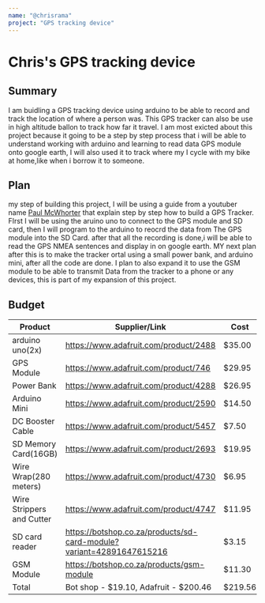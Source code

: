 ```yaml
---
name: "@chrisrama"
project: "GPS tracking device"
---
```


# Chris's GPS tracking device 

## Summary


I am buidling a GPS tracking device using arduino to be able to record and track the location of where a person was. This GPS tracker can also be use in high altitude ballon to track how far it travel. I am most exicted about this project because it going to be a step by step process that i will be able to understand working with arduino and learning to read data GPS module onto google earth, I will also used it to track where my I cycle with my bike at home,like when i borrow it to someone.


## Plan


my step of building this project, I will be using a guide from a youtuber name [Paul McWhorter](https://www.youtube.com/watch?v=OsMoowoB2Rg) that explain step by step how to build a GPS Tracker. FIrst I will be using the aruino uno to connect to the GPS module and SD card, then I will program to the arduino to reocrd the data from The GPS module into the SD Card. after that all the recording is done,i will be able to read the GPS NMEA sentences and display in on google earth. 
MY next plan after this is to make the tracker ortal using a small power bank, and arduino mini, after all the  code are done. I plan to also expand it to use the GSM module to be able to transmit Data from the tracker to a phone or any devices, this is part of my expansion of this project.


## Budget


| Product         | Supplier/Link                         | Cost   |
| ----------------| ------------------------------------- | ------ |
| arduino uno(2x) | https://www.adafruit.com/product/2488 | $35.00 |
| GPS Module | https://www.adafruit.com/product/746 | $29.95 |
| Power Bank | https://www.adafruit.com/product/4288 | $26.95|
| Arduino Mini | https://www.adafruit.com/product/2590 | $14.50 |
| DC Booster Cable  | https://www.adafruit.com/product/5457 | $7.50 |
| SD Memory Card(16GB) | https://www.adafruit.com/product/2693 | $19.95 |
| Wire Wrap(280 meters) | https://www.adafruit.com/product/4730 | $6.95 |
| Wire Strippers and Cutter | https://www.adafruit.com/product/4747 | $11.95 |
| SD card reader| https://botshop.co.za/products/sd-card-module?variant=42891647615216 | $3.15 |
| GSM Module | https://botshop.co.za/products/gsm-module | $11.30 |
| Total|  Bot shop - $19.10, Adafruit - $200.46    | $219.56 |







